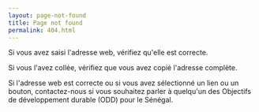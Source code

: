 ```yaml
---
layout: page-not-found
title: Page not found
permalink: 404.html
---
```


Si vous avez saisi l'adresse web, vérifiez qu'elle est correcte.

Si vous l'avez collée, vérifiez que vous avez copié l'adresse complète.

Si l'adresse web est correcte ou si vous avez sélectionné un lien ou un bouton, contactez-nous si vous souhaitez parler à quelqu'un des Objectifs de développement durable (ODD) pour le Sénégal.
